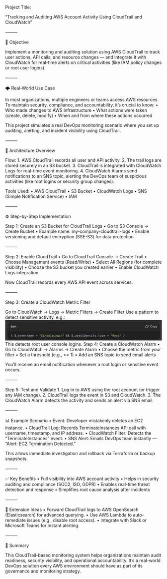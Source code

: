 Project Title:

“Tracking and Auditing AWS Account Activity Using CloudTrail and CloudWatch”

⸻

🎯 Objective

Implement a monitoring and auditing solution using AWS CloudTrail to track user actions, API calls, and resource changes — and integrate it with CloudWatch for real-time alerts on critical activities (like IAM policy changes or root user logins).

⸻

🌩️ Real-World Use Case

In most organizations, multiple engineers or teams access AWS resources. To maintain security, compliance, and accountability, it’s crucial to know:
	•	Who made changes to AWS infrastructure
	•	What actions were taken (create, delete, modify)
	•	When and from where these actions occurred

This project simulates a real DevOps monitoring scenario where you set up auditing, alerting, and incident visibility using CloudTrail.

⸻

🧠 Architecture Overview

Flow:
	1.	AWS CloudTrail records all user and API activity.
	2.	The trail logs are stored securely in an S3 bucket.
	3.	CloudTrail is integrated with CloudWatch Logs for real-time event monitoring.
	4.	CloudWatch Alarms send notifications to an SNS topic, alerting the DevOps team of suspicious activities (like root logins or security group changes).

Tools Used:
	•	AWS CloudTrail
	•	S3 Bucket
	•	CloudWatch Logs
	•	SNS (Simple Notification Service)
	•	IAM

⸻

⚙️ Step-by-Step Implementation

Step 1: Create an S3 Bucket for CloudTrail Logs
	•	Go to S3 Console → Create Bucket
	•	Example name: my-company-cloudtrail-logs
	•	Enable versioning and default encryption (SSE-S3) for data protection

⸻

Step 2: Enable CloudTrail
	•	Go to CloudTrail Console → Create Trail
	•	Choose Management events (Read/Write)
	•	Select All Regions (for complete visibility)
	•	Choose the S3 bucket you created earlier
	•	Enable CloudWatch Logs integration

Now CloudTrail records every AWS API event across services.

⸻

Step 3: Create a CloudWatch Metric Filter

Go to CloudWatch → Logs → Metric Filters → Create Filter
Use a pattern to detect sensitive activity, e.g.:
![alt text](image.png)
This detects root user console logins.
Step 4: Create a CloudWatch Alarm
	•	Go to CloudWatch → Alarms → Create Alarm
	•	Choose the metric from your filter
	•	Set a threshold (e.g., >= 1)
	•	Add an SNS topic to send email alerts

You’ll receive an email notification whenever a root login or sensitive event occurs.

⸻

Step 5: Test and Validate
	1.	Log in to AWS using the root account (or trigger any IAM change).
	2.	CloudTrail logs the event in S3 and CloudWatch.
	3.	The CloudWatch Alarm detects the activity and sends an alert via SNS email.

⸻

📊 Example Scenario
	•	Event: Developer mistakenly deletes an EC2 instance.
	•	CloudTrail Log: Records TerminateInstances API call with username, timestamp, and IP address.
	•	CloudWatch Filter: Detects the “TerminateInstances” event.
	•	SNS Alert: Emails DevOps team instantly — “Alert: EC2 Termination Detected.”

This allows immediate investigation and rollback via Terraform or backup snapshots.

⸻

✅ Key Benefits
	•	Full visibility into AWS account activity
	•	Helps in security auditing and compliance (SOC2, ISO, GDPR)
	•	Enables real-time threat detection and response
	•	Simplifies root cause analysis after incidents

⸻

🚀 Extension Ideas
	•	Forward CloudTrail logs to AWS OpenSearch (Elasticsearch) for advanced querying.
	•	Use AWS Lambda to auto-remediate issues (e.g., disable root access).
	•	Integrate with Slack or Microsoft Teams for instant alerting.

⸻

🧾 Summary

This CloudTrail-based monitoring system helps organizations maintain audit readiness, security visibility, and operational accountability.
It’s a real-world DevOps solution every AWS environment should have as part of its governance and monitoring strategy.